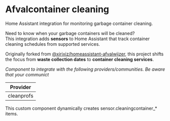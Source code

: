 # Afvalcontainer cleaning  
Home Assistant integration for monitoring garbage container cleaning.  

Need to know when your garbage containers will be cleaned?  
This integration adds **sensors** to Home Assistant that track container cleaning schedules from supported services.  

Originally forked from [@xirixiz/homeassistant-afvalwijzer](https://github.com/xirixiz/homeassistant-afvalwijzer), this project shifts the focus from **waste collection dates** to **container cleaning services**.

_Component to integrate with the following providers/communities. Be aware that your communict_

| **Provider**                                          |
|-------------------------------------------------------|
| cleanprofs                                            |

This custom component dynamically creates sensor.cleaningcontainer\_\* items. 
